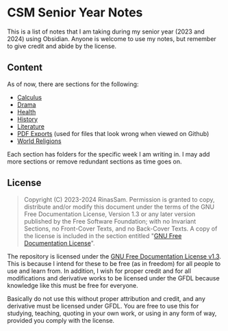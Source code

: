 
# CSM Senior Year Notes

This is a list of notes that I am taking during my senior year (2023 and 2024) using Obsidian. Anyone is welcome to use my notes, but remember to give credit and abide by the license.


## Content

As of now, there are sections for the following:
- [Calculus](./Calculus)
- [Drama](./Drama)
- [Health](./Health)
- [History](./History)
- [Literature](./Literature)
- [PDF Exports](PDF_Exports) (used for files that look wrong when viewed on Github)
- [World Religions](./World_Religions)

Each section has folders for the specific week I am writing in. I may add more sections or remove redundant sections as time goes on.

## License

>  Copyright (C)  2023-2024  RinasSam.
 > Permission is granted to copy, distribute and/or modify this document under the terms of the GNU Free Documentation License, Version 1.3 or any later version published by the Free Software Foundation; with no Invariant Sections, no Front-Cover Texts, and no Back-Cover Texts. A copy of the license is included in the section entitled "[GNU Free Documentation License](GNU%20Free%20Documentation%20License)".

The repository is licensed under the [GNU Free Documentation License v1.3](./LICENSE). This is because I intend for these to be free (as in freedom) for all people to use and learn from. In addition, I wish for proper credit and for all modifications and derivative works to be licensed under the GFDL because knowledge like this must be free for everyone.

Basically do not use this without proper attribution and credit, and any derivative must be licensed under GFDL. You are free to use this for studying, teaching, quoting in your own work, or using in any form of way, provided you comply with the license.
